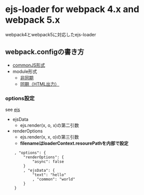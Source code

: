 # ejs-loader for webpack 4.x and webpack 5.x
webpack4とwebpack5に対応したejs-loader


## webpack.configの書き方
* [commonJS形式](test/webpack.config.sync.cjs)
* module形式
	+ [非同期](test/webpack.config.sync.mjs)
	+ [同期（HTML出力）](test/webpack.config.sync.mjs)

### options設定
see [ejs](https://github.com/mde/ejs)
* ejsData
	+ ejs.render(x, o, x)の第二引数
* renderOptions
	+ ejs.render(x, x, o)の第三引数
	+ **filenameはloaderContext.resourePathを内部で設定**

```
	, "options": {
		"renderOptions": {
			"async": false
		}
		, "ejsData": {
			"text": "hello"
			, "common": "world"
		}
	}
```
